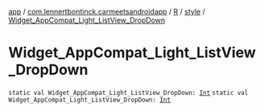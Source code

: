 [app](../../../index.md) / [com.lennertbontinck.carmeetsandroidapp](../../index.md) / [R](../index.md) / [style](index.md) / [Widget_AppCompat_Light_ListView_DropDown](./-widget_-app-compat_-light_-list-view_-drop-down.md)

# Widget_AppCompat_Light_ListView_DropDown

`static val Widget_AppCompat_Light_ListView_DropDown: `[`Int`](https://kotlinlang.org/api/latest/jvm/stdlib/kotlin/-int/index.html)
`static val Widget_AppCompat_Light_ListView_DropDown: `[`Int`](https://kotlinlang.org/api/latest/jvm/stdlib/kotlin/-int/index.html)